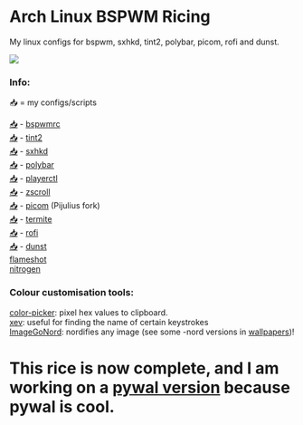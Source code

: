 # Arch Linux BSPWM Ricing

My linux configs for bspwm, sxhkd, tint2, polybar, picom, rofi and dunst.

![](images/rice-completed.png)

### Info:
📥 = my configs/scripts

[📥](https://github.com/Narmis-E/linux-config/blob/main/bspwm/bspwmrc) - [bspwmrc](https://github.com/baskerville/bspwm/)\
[📥](https://github.com/Narmis-E/linux-config/blob/main/tint2/tint2rc) - [tint2](https://github.com/o9000/tint2)\
[📥](https://github.com/Narmis-E/linux-config/blob/main/sxhkd/sxhkdrc) - [sxhkd](https://github.com/baskerville/sxhkd)\
[📥](https://github.com/Narmis-E/linux-config/blob/main/polybar/config.ini) - [polybar](https://github.com/polybar/polybar)\
[📥](https://github.com/Narmis-E/linux-config/blob/main/scripts/playerctl.sh) - [playerctl](https://github.com/altdesktop/playerctl)\
[📥](https://github.com/Narmis-E/linux-config/blob/main/scripts/net-scroll.sh) - [zscroll](https://github.com/noctuid/zscroll)\
[📥](https://github.com/Narmis-E/linux-config/blob/main/picom/picom.conf) - [picom](https://github.com/pijulius/picom) (Pijulius fork)\
[📥](https://github.com/Narmis-E/linux-config/blob/main/termite/config) - [termite](https://github.com/thestinger/termite)\
[📥](https://github.com/Narmis-E/linux-config/blob/main/rofi/config.rasi) - [rofi](https://github.com/adi1090x/rofi)\
[📥](https://github.com/Narmis-E/linux-config/blob/main/dunst/dunstrc) - [dunst](https://github.com/dunst-project/dunst)\
[flameshot](https://github.com/flameshot-org/flameshot)\
[nitrogen](https://github.com/l3ib/nitrogen)

### Colour customisation tools:
[color-picker](https://github.com/Jack12816/colorpicker): pixel hex values to clipboard.\
[xev](https://github.com/freedesktop/xev): useful for finding the name of certain keystrokes\
[ImageGoNord](https://github.com/Schrodinger-Hat/ImageGoNord): nordifies any image (see some -nord versions in [wallpapers](https://github.com/Narmis-E/linux-config/tree/main/images/wallpapers))!

# This rice is now complete, and I am working on a [pywal version](https://github.com/Narmis-E/bspwm-pywal) because pywal is cool.
